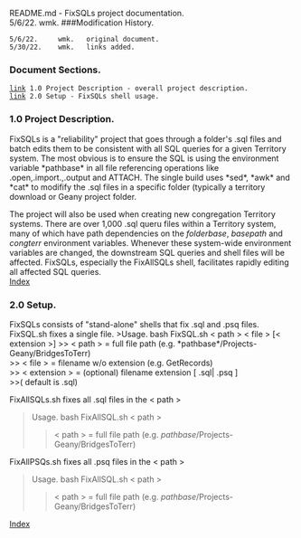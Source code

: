 README.md - FixSQLs project documentation.<br>
5/6/22.	wmk.
###Modification History.
<pre><code>5/6/22.     wmk.   original document.
5/30/22.    wmk.   links added.
</code></pre>
<h3 id="IX">Document Sections.</h3>
<pre><code><a href="#1.0">link</a> 1.0 Project Description - overall project description.
<a href="#2.0">link</a> 2.0 Setup - FixSQLs shell usage.
</code></pre>
<h3 id="1.0">1.0 Project Description.</h3>
FixSQLs is a "reliability" project that goes through a folder's .sql files
and batch edits them to be consistent with all SQL queries for a given
Territory system. The most obvious is to ensure the SQL is using the
environment variable *pathbase* in all file referencing operations like
.open,.import.,.output and ATTACH. The single build uses *sed*, *awk* and
*cat* to modifify the .sql files in a specific folder (typically a territory
download or Geany project folder.

The project will also be used when creating new congregation Territory
systems. There are over 1,000 .sql queru files within a Territory system, many
of which have path dependencies on the *folderbase*, *basepath* and
*congterr* environment variables. Whenever these system-wide environment
variables are changed, the downstream SQL queries and shell files will be
affected. FixSQLs, especially the FixAllSQLs shell, facilitates rapidly
editing all affected SQL queries.<br>
<a href="#IX">Index</a>
<h3 id="2.0">2.0 Setup.</h3>
FixSQLs consists of "stand-alone" shells that fix .sql and .psq files.<br>
FixSQL.sh fixes a single file.
>Usage. bash FixSQL.sh < path > < file > [< extension >]
>> < path > = full file path (e.g. *pathbase*/Projects-Geany/BridgesToTerr)<br>
>> < file > = filename w/o extension (e.g. GetRecords)<br>
>> < extension > = (optional) filename extension [ .sql| .psq ]<br>
>>(   default is .sql)

FixAllSQLs.sh fixes all .sql files in the < path ><br>
>Usage. bash FixAllSQL.sh < path >
>> < path > = full file path (e.g. *pathbase*/Projects-Geany/BridgesToTerr)<br>

FixAllPSQs.sh fixes all .psq files in the < path ><br>
>Usage. bash FixAllSQL.sh < path >
>> < path > = full file path (e.g. *pathbase*/Projects-Geany/BridgesToTerr)

<a href="#IX">Index</a>
